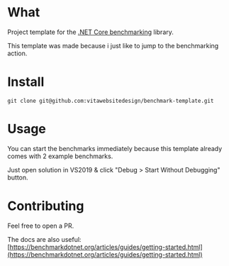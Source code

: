 # What
Project template for the [.NET Core benchmarking](https://github.com/dotnet/BenchmarkDotNet) library.

This template was made because i just like to jump to the benchmarking action.

# Install
```console
git clone git@github.com:vitawebsitedesign/benchmark-template.git
```

# Usage
You can start the benchmarks immediately because this template already comes with 2 example benchmarks.

Just open solution in VS2019 & click "Debug > Start Without Debugging" button.

# Contributing
Feel free to open a PR.

The docs are also useful: [https://benchmarkdotnet.org/articles/guides/getting-started.html](https://benchmarkdotnet.org/articles/guides/getting-started.html)
